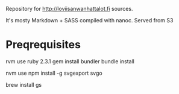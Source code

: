 Repository for http://loviisanwanhattalot.fi sources.

It's mosty Markdown + SASS compiled with nanoc. Served from S3

# Preqrequisites

rvm use ruby 2.3.1
gem install bundler
bundle install

nvm use
npm install -g svgexport svgo

brew install gs
